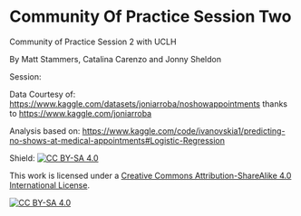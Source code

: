 # Community Of Practice Session Two
Community of Practice Session 2 with UCLH

By Matt Stammers, Catalina Carenzo and Jonny Sheldon

Session: 

Data Courtesy of: https://www.kaggle.com/datasets/joniarroba/noshowappointments thanks to https://www.kaggle.com/joniarroba

Analysis based on: https://www.kaggle.com/code/ivanovskia1/predicting-no-shows-at-medical-appointments#Logistic-Regression

Shield: [![CC BY-SA 4.0][cc-by-sa-shield]][cc-by-sa]

This work is licensed under a
[Creative Commons Attribution-ShareAlike 4.0 International License][cc-by-sa].

[![CC BY-SA 4.0][cc-by-sa-image]][cc-by-sa]

[cc-by-sa]: http://creativecommons.org/licenses/by-sa/4.0/
[cc-by-sa-image]: https://licensebuttons.net/l/by-sa/4.0/88x31.png
[cc-by-sa-shield]: https://img.shields.io/badge/License-CC%20BY--SA%204.0-lightgrey.svg
